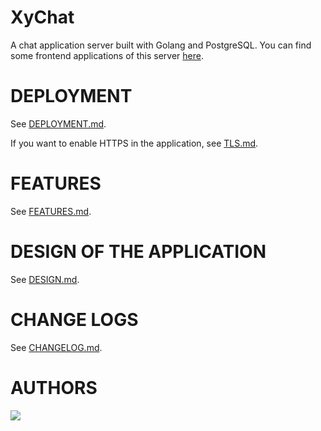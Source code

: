# XyChat
A chat application server built with Golang and PostgreSQL. You can find some frontend applications of this server [here](https://github.com/xybor).

# DEPLOYMENT
See [DEPLOYMENT.md](./DEPLOYMENT.md).

If you want to enable HTTPS in the application, see [TLS.md](./TLS.md).

# FEATURES
See [FEATURES.md](./FEATURES.md).

# DESIGN OF THE APPLICATION
See [DESIGN.md](./DESIGN.md).

# CHANGE LOGS
See [CHANGELOG.md](./CHANGELOG.md).

# AUTHORS
<a href="https://github.com/huykingsofm" style="pointer-events: none;" target="_blank"><img src="https://img.shields.io/badge/github-huykingsofm-informational"></a>
